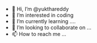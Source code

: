 - 👋 Hi, I’m @yukthareddy
- 👀 I’m interested in coding
- 🌱 I’m currently learning ....
- 💞️ I’m looking to collaborate on ...
- 📫 How to reach me ...

<!---
yukthareddy/yukthareddy is a ✨ special ✨ repository because its `README.md` (this file) appears on your GitHub profile.
You can click the Preview link to take a look at your changes.
--->
